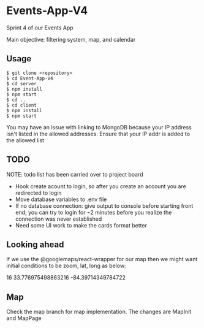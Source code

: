 # Events-App-V4
Sprint 4 of our Events App

Main objective: filtering system, map, and calendar

## Usage
```
$ git clone <repository>
$ cd Event-App-V4
$ cd server
$ npm install
$ npm start
$ cd ..
$ cd client
$ npm install
$ npm start
```

You may have an issue with linking to MongoDB because your IP address isn't listed in the allowed addresses. Ensure that your IP addr is added to the allowed list

## TODO
NOTE: todo list has been carried over to project board
* Hook create acount to login, so after you create an account you are redirected to login
* Move database variables to .env file
* If no database connection: give output to console before starting front end; you can try to login for ~2 minutes before you realize the connection was never established
* Need some UI work to make the cards format better

## Looking ahead
If we use the @googlemaps/react-wrapper for our map then we might want initial conditions to be zoom, lat, long as below:

16
33.776975498863216
-84.39714349784722

## Map

Check the map branch for map implementation. The changes are MapInit and MapPage 



